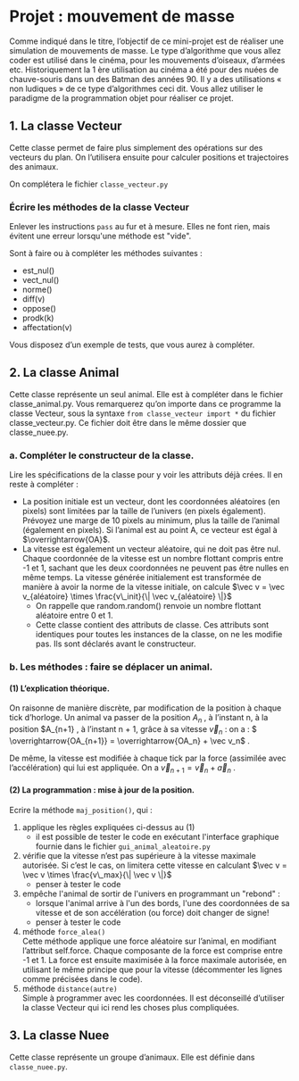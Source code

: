# Projet : mouvement de masse

Comme indiqué dans le titre, l’objectif de ce mini-projet est de réaliser une simulation de mouvements de masse. 
Le type d’algorithme que vous allez coder est utilisé dans le cinéma, pour les mouvements d’oiseaux, d’armées etc. 
Historiquement la 1 ère utilisation au cinéma a été pour des nuées de chauve-souris dans un des Batman des années 90. 
Il y a des utilisations « non ludiques » de ce type d’algorithmes ceci dit.
Vous allez utiliser le paradigme de la programmation objet pour réaliser ce projet.

## 1. La classe Vecteur

Cette classe permet de faire plus simplement des opérations sur des vecteurs du plan. On l’utilisera
ensuite pour calculer positions et trajectoires des animaux.

On complétera le fichier `classe_vecteur.py` 

### Écrire les méthodes de la classe Vecteur
Enlever les instructions `pass` au fur et à mesure. Elles ne font rien, mais évitent une erreur lorsqu'une méthode est "vide".  

Sont à faire ou à compléter les méthodes suivantes :
*  est_nul()
* vect_nul()
* norme()
* diff(v)
* oppose()
* prodk(k)
* affectation(v)  

Vous disposez d’un exemple de tests,  que vous aurez à compléter. 

## 2. La classe Animal
Cette classe représente un seul animal.
Elle est à compléter dans le fichier classe_animal.py.
Vous remarquerez qu’on importe dans ce programme la classe Vecteur, sous la syntaxe 
`from classe_vecteur import *` du fichier classe_vecteur.py. 
Ce fichier doit être dans le même dossier que classe_nuee.py.

### a. Compléter le constructeur de la classe.

Lire les spécifications de la classe pour y voir les attributs déjà crées. 
Il en reste à compléter :
* La position initiale est un vecteur, dont les coordonnées aléatoires (en pixels) sont limitées par la taille de l’univers (en pixels également). Prévoyez une marge de 10 pixels au minimum, plus la taille de l’animal (également en pixels). Si l’animal est au point A, ce vecteur est égal à $\overrightarrow{OA}$.
* La vitesse est également un vecteur aléatoire, qui ne doit pas être nul. Chaque coordonnée de la vitesse est un nombre flottant compris entre -1 et 1, sachant que les deux coordonnées ne peuvent pas
être nulles en même temps. La vitesse générée initialement est transformée de manière à avoir la
norme de la vitesse initiale, on calcule
$\vec v = \vec v_{aléatoire} \times \frac{v\_init}{\| \vec v_{aléatoire} \|}$
  * On rappelle que random.random() renvoie un nombre flottant aléatoire entre 0 et 1.
  * Cette classe contient des attributs de classe. Ces attributs sont identiques pour toutes les instances de la classe, on ne les modifie pas. Ils sont déclarés avant le constructeur.

### b. Les méthodes : faire se déplacer un animal.
#### (1) L’explication théorique.
On raisonne de manière discrète, par modification de la position à chaque tick d’horloge.
Un animal va passer de la position $A_n$ , à l’instant n, à la position 
$A_{n+1}  , à l’instant n + 1, grâce à
sa vitesse $\vec v_ n$ : 
on a : $ \overrightarrow{OA_{n+1}} = \overrightarrow{OA_n} + \vec v_n$ .  

De même, la vitesse est modifiée à chaque tick par la force (assimilée avec l’accélération) qui lui est
appliquée. 
On a $\vec v_{n+1} = \vec v_n + \vec a_n$ .

#### (2) La programmation : mise à jour de la position.
Ecrire la méthode `maj_position()`, qui :
1. applique les règles expliquées ci-dessus au (1)
   * il est possible de tester le code en exécutant l'interface graphique fournie dans le fichier `gui_animal_aleatoire.py`
2. vérifie que la vitesse n’est pas supérieure à la vitesse maximale autorisée. Si c’est le cas, on
limitera cette vitesse en calculant 
$\vec v = \vec v \times \frac{v\_max}{\| \vec v \|}$
   * penser à tester le code
3. empêche l'animal de sortir de l'univers en programmant un "rebond" :
   * lorsque l'animal arrive à l'un des  bords, l'une des coordonnées de sa vitesse et de son accélération (ou force) doit changer de signe!
   * penser à tester le code
4. méthode `force_alea()`  
Cette méthode applique une force aléatoire sur l’animal, en modifiant l’attribut self.force.
Chaque composante de la force est comprise entre -1 et 1. La force est ensuite maximisée à la
force maximale autorisée, en utilisant le même principe que pour la vitesse (décommenter
les lignes comme précisées dans le code).
5. méthode `distance(autre)`  
Simple à programmer avec les coordonnées. Il est déconseillé d’utiliser la classe Vecteur qui ici rend les choses plus compliquées.

## 3. La classe Nuee

Cette classe représente un groupe d’animaux. 
Elle est définie dans `classe_nuee.py`.
